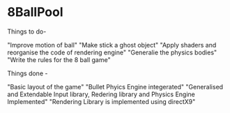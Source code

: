 # 8BallPool

Things to do- 

"Improve motion of ball"
"Make stick a ghost object"
"Apply shaders and reorganise the code of rendering engine"
"Generalie the physics bodies"
"Write the rules for the 8 ball game"

Things done - 

"Basic layout of the game"
"Bullet Phyics Engine integerated"
"Generalised and Extendable Input library, Redering library and Physics Engine Implemented"
"Rendering Library is implemented using directX9"
